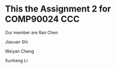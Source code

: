 # This the Assignment 2 for COMP90024 CCC
Our member are 
Ran Chen 

Jiaxuan Shi

Weiyan Cheng

Xunheng Li
